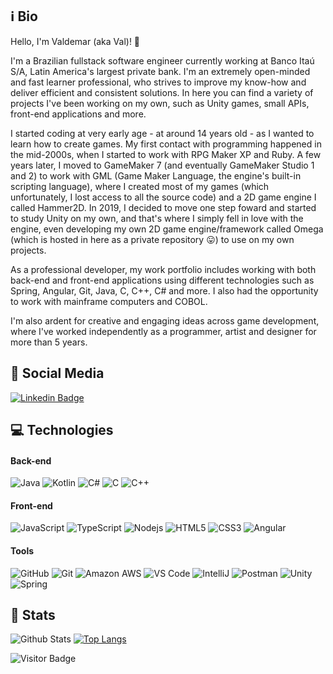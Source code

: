 ## :information_source: Bio
Hello, I'm Valdemar (aka Val)! 👋

I'm a Brazilian fullstack software engineer currently working at Banco Itaú S/A, Latin America's largest private bank. I'm an extremely open-minded and fast learner professional, who strives to improve my know-how and deliver efficient and consistent solutions.
In here you can find a variety of projects I've been working on my own, such as Unity games, small APIs, front-end applications and more.

I started coding at very early age - at around 14 years old - as I wanted to learn how to create games. My first contact with programming happened in the mid-2000s, when I started to work with RPG Maker XP and Ruby. A few years later, I moved to GameMaker 7 (and eventually GameMaker Studio 1 and 2) to work with GML (Game Maker Language, the engine's built-in scripting language), where I created most of my games (which unfortunately, I lost access to all the source code) and a 2D game engine I called Hammer2D.
In 2019, I decided to move one step foward and started to study Unity on my own, and that's where I simply fell in love with the engine, even developing my own 2D game engine/framework called Omega (which is hosted in here as a private repository :stuck_out_tongue:) to use on my own projects.

As a professional developer, my work portfolio includes working with both back-end and front-end applications using different technologies such as Spring, Angular, Git, Java, C, C++, C# and more. I also had the opportunity to work with mainframe computers and COBOL.

I'm also ardent for creative and engaging ideas across game development, where I've worked independently as a programmer, artist and designer for more than 5 years.
## :pushpin: Social Media

[![Linkedin Badge](https://img.shields.io/badge/-valdmel-blue?style=flat-square&logo=Linkedin&logoColor=white&link=https://www.linkedin.com/in/valdemar-m-neves-jr-51619a147/)](https://www.linkedin.com/in/valdemar-m-neves-jr-51619a147/)

## :computer: Technologies

#### Back-end
![Java](https://img.shields.io/badge/-Java-E34A86?style=flat-square&logo=java)
![Kotlin]( https://img.shields.io/badge/-Kotlin-black?style=flat-square&logo=kotlin)
![C#](https://img.shields.io/badge/C%23-%23239120?style=flat-square&logo=c-sharp&logoColor=white)
![C](https://img.shields.io/badge/-C-007ACC?style=flat-square&logo=c)
![C++](https://img.shields.io/badge/-C++-007ACC?style=flat-square&logo=c%2B%2B)

#### Front-end
![JavaScript](https://img.shields.io/badge/-JavaScript-%23F7DF1C?style=flat-square&logo=javascript&logoColor=000000&labelColor=%23F7DF1C&color=%23FFCE5A)
![TypeScript](https://img.shields.io/badge/-TypeScript-007ACC?style=flat-square&logo=typescript&logoColor=white)
![Nodejs](https://img.shields.io/badge/-Nodejs-black?style=flat-square&logo=Node.js)
![HTML5](https://img.shields.io/badge/-HTML5-E34F26?style=flat-square&logo=html5&logoColor=white)
![CSS3](https://img.shields.io/badge/-CSS3-1572B6?style=flat-square&logo=css3)
![Angular](https://img.shields.io/badge/-Angular-c14438?style=flat-square&logo=angular)

#### Tools
![GitHub](https://img.shields.io/badge/-GitHub-181717?style=flat-square&logo=github)
![Git](https://img.shields.io/badge/-Git-black?style=flat-square&logo=git)
![Amazon AWS](https://img.shields.io/badge/Amazon%20AWS-232F3E?style=flat-square&logo=amazon-aws)
![VS Code](https://img.shields.io/badge/-VSCode-%23007ACC?style=flat-square&logo=visual-studio-code)
![IntelliJ](https://img.shields.io/badge/-IntelliJ%20IDEA-black?style=flat-square&logo=jetbrains)
![Postman](https://img.shields.io/badge/Postman-black?style=flat-square&logo=postman)
![Unity](https://img.shields.io/badge/Unity-232F3E?style=flat-square&logo=unity)
![Spring](https://img.shields.io/badge/Spring-005571?style=flat-square&logo=spring)

## :pencil: Stats
![Github Stats](https://github-readme-stats.vercel.app/api?username=valdmel&count_private=true&show_icons=true&include_all_commits=true)
[![Top Langs](https://github-readme-stats.vercel.app/api/top-langs/?username=valdmel&layout=compact&theme=merko)](https://github.com/anuraghazra/github-readme-stats)

![Visitor Badge](https://visitor-badge.laobi.icu/badge?page_id=valdmel.valdmel)
